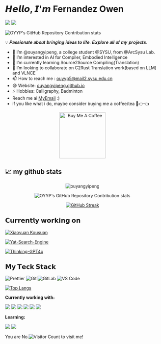 # 𝙃𝙚𝙡𝙡𝙤, 𝙄'𝙢 Fernandez Owen
  [![](https://img.shields.io/badge/-@ouyangyipeng-%23181717?style=flat-square&logo=github)](https://github.com/ouyangyipeng)
  [![](https://img.shields.io/website?color=0ab9e6&style=flat-square&up_message=OYYP&url=https%3A%2F%2Fouyangyipeng.github.io)](https://ouyangyipeng.github.io)

![OYYP's GitHub Repository Contribution stats](https://github-contributor-stats.vercel.app/api?username=ouyangyipeng&hide_contributor_rank=false&combine_all_yearly_contributions=true&limit=5&order_by=stars&&theme=synthwave)
  
💡 𝑷𝒂𝒔𝒔𝒊𝒐𝒏𝒂𝒕𝒆 𝒂𝒃𝒐𝒖𝒕 𝒃𝒓𝒊𝒏𝒈𝒊𝒏𝒈 𝒊𝒅𝒆𝒂𝒔 𝒕𝒐 𝒍𝒊𝒇𝒆. 𝑬𝒙𝒑𝒍𝒐𝒓𝒆 𝒂𝒍𝒍 𝒐𝒇 𝒎𝒚 𝒑𝒓𝒐𝒋𝒆𝒄𝒕𝒔.

- 👋 I’m @ouyangyipeng, a college student @SYSU, from @ArcSysu Lab.
- 👀 I’m interested in AI for Compiler, Embodied Intelligence
- 🌱 I’m currently learning Source2Source Compiling(Translation)
- 💞️ I’m looking to collaborate on C2Rust Translation work(based on LLM) and VLNCE
- 📫 How to reach me : ouyyp5@mail2.sysu.edu.cn
- 😄 Website: [ouyangyipeng.github.io](ouyangyipeng.github.io)
- ⚡ Hobbies: Calligraphy, Badminton
- Reach me ai [MyEmail](mailto:owenweiyuan@gmail.com) :)
- if you like what i do, maybe consider buying me a coffee/tea 🥺👉👈

<p align="center"><a href="https://buymeacoffee.com/fernandezowen" target="_blank"><img src="https://cdn.buymeacoffee.com/buttons/v2/default-red.png" alt="Buy Me A Coffee" width="150" ></a>

## 📈 my github stats

<p align="center"> <img src="https://github-readme-stats.vercel.app/api?username=ouyangyipeng&show_icons=true&theme=cobalt&count_private=true" alt="ouyangyipeng" />

<div align="center">
  <img src="https://github-contributor-stats.vercel.app/api?username=ouyangyipeng&hide_contributor_rank=false&combine_all_yearly_contributions=true&limit=5&order_by=stars&&theme=synthwave" alt="OYYP's GitHub Repository Contribution stats" />
  
  [![GitHub Streak](https://streak-stats.demolab.com?user=ouyangyipeng&theme=vue-dark)](https://git.io/streak-stats)
</div>


## 𝗖𝘂𝗿𝗿𝗲𝗻𝘁𝗹𝘆 𝘄𝗼𝗿𝗸𝗶𝗻𝗴 𝗼𝗻

[![Xiaoyuan Kousuan](https://svg.bookmark.style/api?url=https://github.com/ouyangyipeng/XiaoyuanKousuan&mode=dark&style=horizontal)](https://github.com/ouyangyipeng/XiaoyuanKousuan)

[![Yat-Search-Engine](https://svg.bookmark.style/api?url=https://github.com/ouyangyipeng/Yat-Search-Engine&mode=dark&style=horizontal&include_all_commits=true)](https://github.com/ouyangyipeng/Yat-Search-Engine)

[![Thinking-GPT4o](https://svg.bookmark.style/api?url=https://github.com/ouyangyipeng/Thinking-GPT4o&mode=dark&style=horizontal)](https://github.com/ouyangyipeng/Thinking-GPT4o)

## 𝗠𝘆 𝗧𝗲𝗰𝗸 𝗦𝘁𝗮𝗰𝗸

![Prettier](https://img.shields.io/badge/-Prettier-%23F7B93E?style=flat-square&logo=prettier&logoColor=ffffff)
![Git](https://img.shields.io/badge/-Git-%23F05032?style=flat-square&logo=git&logoColor=%23ffffff)
![GitLab](https://img.shields.io/badge/-GitLab-FCA121?style=flat-square&logo=gitlab)
![VS Code](https://img.shields.io/badge/-VSCode-%23007ACC?style=flat-square&logo=visual-studio-code)

[![Top Langs](https://github-readme-stats.vercel.app/api/top-langs/?username=ouyangyipeng)](https://github.com/anuraghazra/github-readme-stats)

**Currently working with:**

<a href="https://www.python.org/" title="Python"><img src="icons/python.png" /></a>
<a href="https://git-scm.com/" title="Git"><img src="icons/git.png" /></a>
<a href="https://www.docker.com/" title="Docker"><img src="icons/docker.png" /></a>
<a href="https://github.com/" title="GitHub"><img src="icons/github.png" /></a>
<a href="https://gitlab.com/" title="GitLab"><img src="icons/gitlab.png" /></a>
<a href="https://code.visualstudio.com/" title="Visual Studio Code"><img src="icons/vscode.png" /></a>

**Learning:**

<a href="https://www.rust-lang.org/" title="Rust"><img src="icons/rust.png" /></a>
<a href="https://docs.microsoft.com/en-us/dotnet/visual-basic/" title="Visual Basic"><img src="icons/vbnet.png" /></a>


You are No.![Visitor Count](https://profile-counter.glitch.me/ouyangyipeng/count.svg) to visit me!
